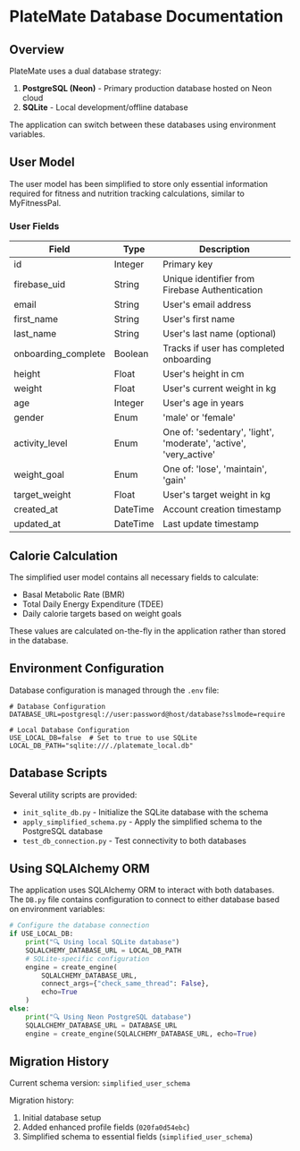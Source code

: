 # PlateMate Database Documentation

## Overview

PlateMate uses a dual database strategy:
1. **PostgreSQL (Neon)** - Primary production database hosted on Neon cloud
2. **SQLite** - Local development/offline database 

The application can switch between these databases using environment variables.

## User Model

The user model has been simplified to store only essential information required for fitness and nutrition tracking calculations, similar to MyFitnessPal.

### User Fields

| Field | Type | Description |
|-------|------|-------------|
| id | Integer | Primary key |
| firebase_uid | String | Unique identifier from Firebase Authentication |
| email | String | User's email address |
| first_name | String | User's first name |
| last_name | String | User's last name (optional) |
| onboarding_complete | Boolean | Tracks if user has completed onboarding |
| height | Float | User's height in cm |
| weight | Float | User's current weight in kg |
| age | Integer | User's age in years |
| gender | Enum | 'male' or 'female' |
| activity_level | Enum | One of: 'sedentary', 'light', 'moderate', 'active', 'very_active' |
| weight_goal | Enum | One of: 'lose', 'maintain', 'gain' |
| target_weight | Float | User's target weight in kg |
| created_at | DateTime | Account creation timestamp |
| updated_at | DateTime | Last update timestamp |

## Calorie Calculation

The simplified user model contains all necessary fields to calculate:
- Basal Metabolic Rate (BMR)
- Total Daily Energy Expenditure (TDEE)
- Daily calorie targets based on weight goals

These values are calculated on-the-fly in the application rather than stored in the database.

## Environment Configuration

Database configuration is managed through the `.env` file:

```
# Database Configuration
DATABASE_URL=postgresql://user:password@host/database?sslmode=require

# Local Database Configuration
USE_LOCAL_DB=false  # Set to true to use SQLite
LOCAL_DB_PATH="sqlite:///./platemate_local.db"
```

## Database Scripts

Several utility scripts are provided:

- `init_sqlite_db.py` - Initialize the SQLite database with the schema
- `apply_simplified_schema.py` - Apply the simplified schema to the PostgreSQL database
- `test_db_connection.py` - Test connectivity to both databases

## Using SQLAlchemy ORM

The application uses SQLAlchemy ORM to interact with both databases. The `DB.py` file contains configuration to connect to either database based on environment variables:

```python
# Configure the database connection
if USE_LOCAL_DB:
    print("🔍 Using local SQLite database")
    SQLALCHEMY_DATABASE_URL = LOCAL_DB_PATH
    # SQLite-specific configuration
    engine = create_engine(
        SQLALCHEMY_DATABASE_URL, 
        connect_args={"check_same_thread": False},
        echo=True
    )
else:
    print("🔍 Using Neon PostgreSQL database")
    SQLALCHEMY_DATABASE_URL = DATABASE_URL
    engine = create_engine(SQLALCHEMY_DATABASE_URL, echo=True)
```

## Migration History

Current schema version: `simplified_user_schema`

Migration history:
1. Initial database setup
2. Added enhanced profile fields (`020fa0d54ebc`)
3. Simplified schema to essential fields (`simplified_user_schema`) 